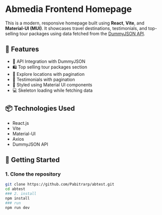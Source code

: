 # Abmedia Frontend Homepage

This is a modern, responsive homepage built using **React**, **Vite**, and **Material-UI (MUI)**. It showcases travel destinations, testimonials, and top-selling tour packages using data fetched from the [DummyJSON API](https://dummyjson.com/).

## 🌟 Features

- 🔄 API Integration with DummyJSON
- 🛍️ Top selling tour packages section
- 📍 Explore locations with pagination
- 💬 Testimonials with pagination
- 🎨 Styled using Material UI components
- 💻 Skeleton loading while fetching data

## 📦 Technologies Used

- React.js
- Vite
- Material-UI
- Axios
- DummyJSON API

## 🚀 Getting Started

### 1. Clone the repository

```bash
git clone https://github.com/Pabitrarp/abtest.git
cd abtest
### 2. install
npm install
### run
npm run dev
